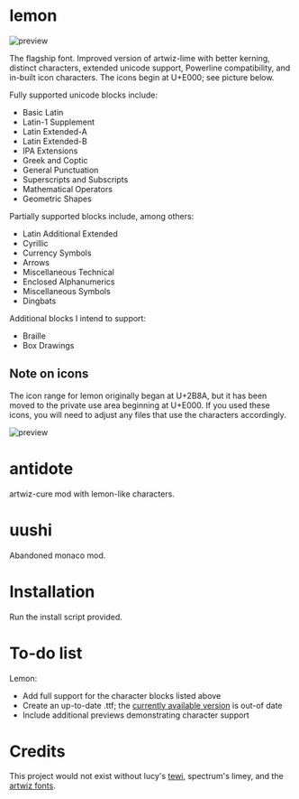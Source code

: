 
# lemon

![preview](https://raw.githubusercontent.com/cmvnd/fonts/master/previews/lemon.png)

The flagship font. Improved version of artwiz-lime with better kerning, distinct characters, extended unicode support, Powerline compatibility, and in-built icon characters. The icons begin at U+E000; see picture below.

Fully supported unicode blocks include:
* Basic Latin
* Latin-1 Supplement
* Latin Extended-A
* Latin Extended-B
* IPA Extensions
* Greek and Coptic
* General Punctuation
* Superscripts and Subscripts
* Mathematical Operators
* Geometric Shapes

Partially supported blocks include, among others:
* Latin Additional Extended
* Cyrillic
* Currency Symbols
* Arrows
* Miscellaneous Technical
* Enclosed Alphanumerics
* Miscellaneous Symbols
* Dingbats

Additional blocks I intend to support:
* Braille
* Box Drawings

## Note on icons

The icon range for lemon originally began at U+2B8A, but it has been moved to the private use area beginning at U+E000. If you used these icons, you will need to adjust any files that use the characters accordingly.

![preview](https://raw.githubusercontent.com/cmvnd/fonts/master/previews/icons.png)

# antidote
artwiz-cure mod with lemon-like characters.

# uushi
Abandoned monaco mod.

# Installation

Run the install script provided.

# To-do list

Lemon:
* Add full support for the character blocks listed above
* Create an up-to-date .ttf; the [currently available version](https://github.com/fennerm/artwiz-lemon-ttf) is out-of date
* Include additional previews demonstrating character support

# Credits

This project would not exist without lucy's [tewi](https://github.com/lucy/tewi-font), spectrum's limey, and the [artwiz fonts](http://artwizaleczapka.sourceforge.net/).
